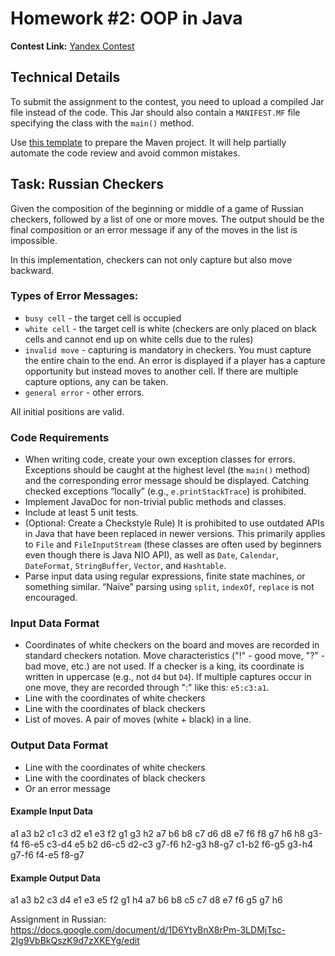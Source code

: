 # Homework #2: OOP in Java

**Contest Link:** [Yandex Contest](https://contest.yandex.ru/contest/40657)

## Technical Details

To submit the assignment to the contest, you need to upload a compiled Jar file instead of the code. This Jar should also contain a `MANIFEST.MF` file specifying the class with the `main()` method.

Use [this template](https://github.com/atp-mipt/homework-quickstart) to prepare the Maven project. It will help partially automate the code review and avoid common mistakes.

## Task: Russian Checkers

Given the composition of the beginning or middle of a game of Russian checkers, followed by a list of one or more moves. The output should be the final composition or an error message if any of the moves in the list is impossible.

In this implementation, checkers can not only capture but also move backward.

### Types of Error Messages:
- `busy cell` - the target cell is occupied
- `white cell` - the target cell is white (checkers are only placed on black cells and cannot end up on white cells due to the rules)
- `invalid move` - capturing is mandatory in checkers. You must capture the entire chain to the end. An error is displayed if a player has a capture opportunity but instead moves to another cell. If there are multiple capture options, any can be taken.
- `general error` - other errors.

All initial positions are valid.

### Code Requirements
- When writing code, create your own exception classes for errors. Exceptions should be caught at the highest level (the `main()` method) and the corresponding error message should be displayed. Catching checked exceptions “locally” (e.g., `e.printStackTrace`) is prohibited.
- Implement JavaDoc for non-trivial public methods and classes.
- Include at least 5 unit tests.
- (Optional: Create a Checkstyle Rule) It is prohibited to use outdated APIs in Java that have been replaced in newer versions. This primarily applies to `File` and `FileInputStream` (these classes are often used by beginners even though there is Java NIO API), as well as `Date`, `Calendar`, `DateFormat`, `StringBuffer`, `Vector`, and `Hashtable`.
- Parse input data using regular expressions, finite state machines, or something similar. “Naive” parsing using `split`, `indexOf`, `replace` is not encouraged.

### Input Data Format
- Coordinates of white checkers on the board and moves are recorded in standard checkers notation. Move characteristics ("!" - good move, "?" - bad move, etc.) are not used. If a checker is a king, its coordinate is written in uppercase (e.g., not `d4` but `D4`). If multiple captures occur in one move, they are recorded through ":" like this: `e5:c3:a1`.
- Line with the coordinates of white checkers
- Line with the coordinates of black checkers
- List of moves. A pair of moves (white + black) in a line.

### Output Data Format
- Line with the coordinates of white checkers
- Line with the coordinates of black checkers
- Or an error message

#### Example Input Data
a1 a3 b2 c1 c3 d2 e1 e3 f2 g1 g3 h2
a7 b6 b8 c7 d6 d8 e7 f6 f8 g7 h6 h8
g3-f4 f6-e5
c3-d4 e5
b2
d6-c5
d2-c3 g7-f6
h2-g3 h8-g7
c1-b2 f6-g5
g3-h4 g7-f6
f4-e5 f8-g7

#### Example Output Data
a1 a3 b2 c3 d4 e1 e3 e5 f2 g1 h4
a7 b6 b8 c5 c7 d8 e7 f6 g5 g7 h6

Assignment in Russian: https://docs.google.com/document/d/1D6YtyBnX8rPm-3LDMjTsc-2Ig9VbBkQszK9d7zXKEYg/edit
